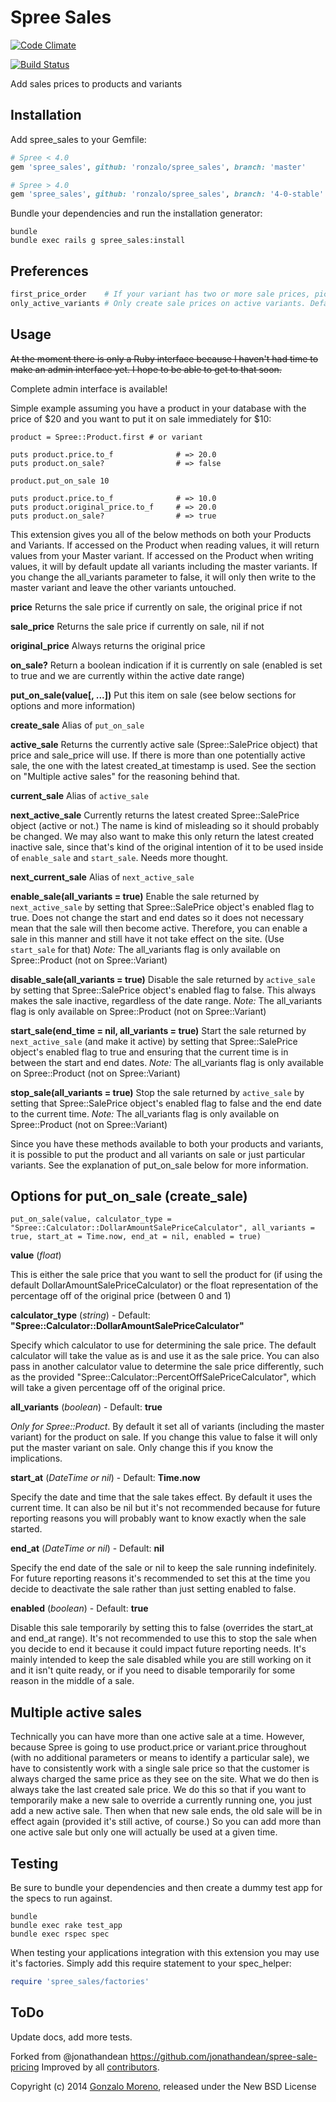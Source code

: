 Spree Sales
==========
[![Code Climate](https://codeclimate.com/github/ronzalo/spree_sales/badges/gpa.svg)](https://codeclimate.com/github/ronzalo/spree_sales)

[![Build Status](https://travis-ci.org/ronzalo/spree_sales.svg?branch=master)](https://travis-ci.org/ronzalo/spree_sales)

Add sales prices to products and variants

Installation
------------

Add spree_sales to your Gemfile:

```ruby
# Spree < 4.0
gem 'spree_sales', github: 'ronzalo/spree_sales', branch: 'master'

# Spree > 4.0
gem 'spree_sales', github: 'ronzalo/spree_sales', branch: '4-0-stable'
```

Bundle your dependencies and run the installation generator:

```shell
bundle
bundle exec rails g spree_sales:install
```

Preferences
-----------

```ruby
first_price_order    # If your variant has two or more sale prices, pick the latest by default, but this behaviour can be modified with this preference. Possible values: "created_at asc", "created_at desc", "value asc",  "value desc", etc...
only_active_variants # Only create sale prices on active variants. Default false
```

Usage
-----

~~At the moment there is only a Ruby interface because I haven't had time to make an admin interface yet. I hope to be able
to get to that soon.~~

Complete admin interface is available!

Simple example assuming you have a product in your database with the price of $20 and you want to put it on sale
immediately for $10:

    product = Spree::Product.first # or variant

    puts product.price.to_f              # => 20.0
    puts product.on_sale?                # => false

    product.put_on_sale 10

    puts product.price.to_f              # => 10.0
    puts product.original_price.to_f     # => 20.0
    puts product.on_sale?                # => true


This extension gives you all of the below methods on both your Products and Variants. If accessed on the Product when reading values,
it will return values from your Master variant. If accessed on the Product when writing values, it will by default update
all variants including the master variants. If you change the all_variants parameter to false, it will only then write to
the master variant and leave the other variants untouched.

**price**                                             Returns the sale price if currently on sale, the original price if not

**sale_price**                                        Returns the sale price if currently on sale, nil if not

**original_price**                                    Always returns the original price

**on_sale?**                                          Return a boolean indication if it is currently on sale (enabled is set to true and we are currently within the active date range)

**put\_on\_sale(value[, ...])**                       Put this item on sale (see below sections for options and more information)

**create_sale**                                       Alias of ```put_on_sale```

**active_sale**                                       Returns the currently active sale (Spree::SalePrice object) that price and sale_price will use. If there is more than one potentially active sale, the one with the latest created_at timestamp is used. See the section on "Multiple active sales" for the reasoning behind that.

**current_sale**                                      Alias of ```active_sale```

**next_active_sale**                                  Currently returns the latest created Spree::SalePrice object (active or not.) The name is kind of misleading so it should probably be changed. We may also want to make this only return the latest created inactive sale, since that's kind of the original intention of it to be used inside of ```enable_sale``` and ```start_sale```. Needs more thought.

**next_current_sale**                                 Alias of ```next_active_sale```

**enable_sale(all_variants = true)**                  Enable the sale returned by ```next_active_sale``` by setting that Spree::SalePrice object's enabled flag to true. Does not change the start and end dates so it does not necessary mean that the sale will then become active. Therefore, you can enable a sale in this manner and still have it not take effect on the site. (Use ```start_sale``` for that) _Note:_ The all_variants flag is only available on Spree::Product (not on Spree::Variant)

**disable_sale(all_variants = true)**                 Disable the sale returned by ```active_sale``` by setting that Spree::SalePrice object's enabled flag to false. This always makes the sale inactive, regardless of the date range. _Note:_ The all_variants flag is only available on Spree::Product (not on Spree::Variant)

**start_sale(end_time = nil, all_variants = true)**   Start the sale returned by ```next_active_sale``` (and make it active) by setting that Spree::SalePrice object's enabled flag to true and ensuring that the current time is in between the start and end dates. _Note:_ The all_variants flag is only available on Spree::Product (not on Spree::Variant)

**stop_sale(all_variants = true)**                    Stop the sale returned by ```active_sale``` by setting that Spree::SalePrice object's enabled flag to false and the end date to the current time. _Note:_ The all_variants flag is only available on Spree::Product (not on Spree::Variant)

Since you have these methods available to both your products and variants, it is possible to put the product and all
variants on sale or just particular variants. See the explanation of put\_on\_sale below for more information.


Options for put\_on\_sale (create_sale)
---------------------------------------

    put_on_sale(value, calculator_type = "Spree::Calculator::DollarAmountSalePriceCalculator", all_variants = true, start_at = Time.now, end_at = nil, enabled = true)

**value**           (_float_)

This is either the sale price that you want to sell the product for (if using the default DollarAmountSalePriceCalculator)
or the float representation of the percentage off of the original price (between 0 and 1)

**calculator_type** (_string_)    - Default: **"Spree::Calculator::DollarAmountSalePriceCalculator"**

Specify which calculator to use for determining the sale price. The default calculator will take the value as is and use it
as the sale price. You can also pass in another calculator value to determine the sale price differently, such as the
provided "Spree::Calculator::PercentOffSalePriceCalculator", which will take a given percentage off of the original
price.

**all_variants**    (_boolean_)   - Default: **true**

_Only for Spree::Product_. By default it set all of variants (including the master variant) for the product on sale. If you change this value to false
it will only put the master variant on sale. Only change this if you know the implications.

**start_at**        (_DateTime or nil_)  - Default: **Time.now**

Specify the date and time that the sale takes effect. By default it uses the current time. It can also be nil but it's not
recommended because for future reporting reasons you will probably want to know exactly when the sale started.

**end_at**          (_DateTime or nil_)  - Default: **nil**

Specify the end date of the sale or nil to keep the sale running indefinitely. For future reporting reasons it's recommended
to set this at the time you decide to deactivate the sale rather than just setting enabled to false.

**enabled**         (_boolean_)   - Default: **true**

Disable this sale temporarily by setting this to false (overrides the start_at and end_at range). It's not recommended to
use this to stop the sale when you decide to end it because it could impact future reporting needs. It's mainly intended
to keep the sale disabled while you are still working on it and it isn't quite ready, or if you need to disable temporarily
for some reason in the middle of a sale.

Multiple active sales
---------------------

Technically you can have more than one active sale at a time. However, because Spree is going to use product.price or
variant.price throughout (with no additional parameters or means to identify a particular sale), we have to consistently
work with a single sale price so that the customer is always charged the same price as they see on the site. What we do then
is always take the last created sale price. We do this so that if you want to temporarily make a new sale to override a
currently running one, you just add a new active sale. Then when that new sale ends, the old sale will be in effect again
(provided it's still active, of course.) So you can add more than one active sale but only one will actually be used at
a given time.

Testing
-------

Be sure to bundle your dependencies and then create a dummy test app for the specs to run against.

```shell
bundle
bundle exec rake test_app
bundle exec rspec spec
```

When testing your applications integration with this extension you may use it's factories.
Simply add this require statement to your spec_helper:

```ruby
require 'spree_sales/factories'
```

ToDo
------

Update docs, add more tests.

Forked from @jonathandean <https://github.com/jonathandean/spree-sale-pricing>
Improved by all [contributors](https://github.com/ronzalo/spree_sales/graphs/contributors).

Copyright (c) 2014 [Gonzalo Moreno](https://github.com/ronzalo), released under the New BSD License
